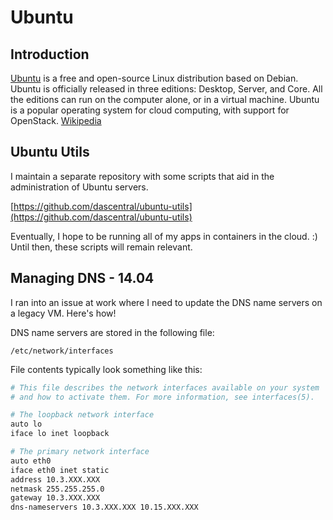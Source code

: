 # Ubuntu

## Introduction

[Ubuntu](https://ubuntu.com/) is a free and open-source Linux distribution based on Debian. Ubuntu is officially released in three editions: Desktop, Server, and Core. All the editions can run on the computer alone, or in a virtual machine. Ubuntu is a popular operating system for cloud computing, with support for OpenStack. [Wikipedia](https://en.wikipedia.org/wiki/Ubuntu)

## Ubuntu Utils

I maintain a separate repository with some scripts that aid in the administration of Ubuntu servers.

[https://github.com/dascentral/ubuntu-utils](https://github.com/dascentral/ubuntu-utils)

Eventually, I hope to be running all of my apps in containers in the cloud. :) Until then, these scripts will remain relevant.

## Managing DNS - 14.04

I ran into an issue at work where I need to update the DNS name servers on a legacy VM. Here's how!

DNS name servers are stored in the following file:

```
/etc/network/interfaces
```

File contents typically look something like this:

```bash
# This file describes the network interfaces available on your system
# and how to activate them. For more information, see interfaces(5).

# The loopback network interface
auto lo
iface lo inet loopback

# The primary network interface
auto eth0
iface eth0 inet static
address 10.3.XXX.XXX
netmask 255.255.255.0
gateway 10.3.XXX.XXX
dns-nameservers 10.3.XXX.XXX 10.15.XXX.XXX
```
